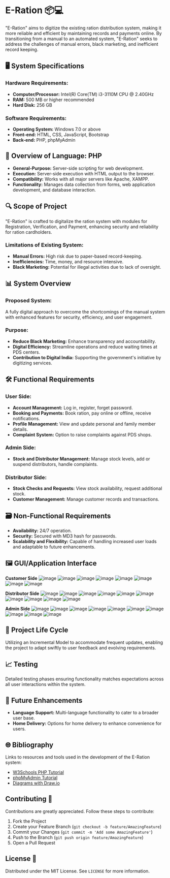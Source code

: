 # E-Ration 📦💻
"E-Ration" aims to digitize the existing ration distribution system, making it more reliable and efficient by maintaining records and payments online. By transitioning from a manual to an automated system, "E-Ration" seeks to address the challenges of manual errors, black marketing, and inefficient record keeping.

## 🖥️ System Specifications

### Hardware Requirements:
- **Computer/Processor:** Intel(R) Core(TM) i3-3110M CPU @ 2.40GHz
- **RAM:** 500 MB or higher recommended
- **Hard Disk:** 256 GB

### Software Requirements:
- **Operating System:** Windows 7.0 or above
- **Front-end:** HTML, CSS, JavaScript, Bootstrap
- **Back-end:** PHP, phpMyAdmin

## 📜 Overview of Language: PHP
- **General-Purpose:** Server-side scripting for web development.
- **Execution:** Server-side execution with HTML output to the browser.
- **Compatibility:** Works with all major servers like Apache, XAMPP.
- **Functionality:** Manages data collection from forms, web application development, and database interaction.

## 🔍 Scope of Project
"E-Ration" is crafted to digitalize the ration system with modules for Registration, Verification, and Payment, enhancing security and reliability for ration cardholders.

### Limitations of Existing System:
- **Manual Errors:** High risk due to paper-based record-keeping.
- **Inefficiencies:** Time, money, and resource intensive.
- **Black Marketing:** Potential for illegal activities due to lack of oversight.

## 📊 System Overview

### Proposed System:
A fully digital approach to overcome the shortcomings of the manual system with enhanced features for security, efficiency, and user engagement.

### Purpose:
- **Reduce Black Marketing:** Enhance transparency and accountability.
- **Digital Efficiency:** Streamline operations and reduce waiting times at PDS centers.
- **Contribution to Digital India:** Supporting the government's initiative by digitizing services.

## 🛠️ Functional Requirements

### User Side:
- **Account Management:** Log in, register, forget password.
- **Booking and Payments:** Book ration, pay online or offline, receive notifications.
- **Profile Management:** View and update personal and family member details.
- **Complaint System:** Option to raise complaints against PDS shops.

### Admin Side:
- **Stock and Distributor Management:** Manage stock levels, add or suspend distributors, handle complaints.

### Distributor Side:
- **Stock Checks and Requests:** View stock availability, request additional stock.
- **Customer Management:** Manage customer records and transactions.

## 🗃️ Non-Functional Requirements
- **Availability:** 24/7 operation.
- **Security:** Secured with MD3 hash for passwords.
- **Scalability and Flexibility:** Capable of handling increased user loads and adaptable to future enhancements.

## 🖼️ GUI/Application Interface
**Customer Side**
![image](https://github.com/dhruvpuri-goswami/eration/assets/92724441/4bd7afa8-c349-47f5-bd0b-d0b59335ffcd)
![image](https://github.com/dhruvpuri-goswami/eration/assets/92724441/82f4cb7b-0bf9-4fa0-aa6f-5d7464a920b8)
![image](https://github.com/dhruvpuri-goswami/eration/assets/92724441/f494def4-3de3-4d0c-a4d8-8f8894ed8db8)
![image](https://github.com/dhruvpuri-goswami/eration/assets/92724441/00f96ace-c1a7-4348-8241-656c05c71af0)
![image](https://github.com/dhruvpuri-goswami/eration/assets/92724441/d085b988-9c5d-4250-af2b-a7d6cba20f6d)
![image](https://github.com/dhruvpuri-goswami/eration/assets/92724441/a011a7f8-afca-4db6-b12d-6885899f0866)
![image](https://github.com/dhruvpuri-goswami/eration/assets/92724441/77f6884c-933e-43ad-ac1f-08e57cdb803e)
![image](https://github.com/dhruvpuri-goswami/eration/assets/92724441/3ee032fb-4d4b-46a5-81fb-b0260ecf3b11)

**Distributor Side**
![image](https://github.com/dhruvpuri-goswami/eration/assets/92724441/88792331-af48-4c68-b5a5-3458c9a09221)
![image](https://github.com/dhruvpuri-goswami/eration/assets/92724441/c2e94cd1-8f6b-42d2-98ef-21adca2741de)
![image](https://github.com/dhruvpuri-goswami/eration/assets/92724441/52bf915d-1cfe-4d8a-b7ae-277c1b076244)
![image](https://github.com/dhruvpuri-goswami/eration/assets/92724441/349da922-d091-4b05-a636-d5cc544bdbc2)
![image](https://github.com/dhruvpuri-goswami/eration/assets/92724441/0a7e63f4-c11f-4537-a2f2-36808b62eee0)
![image](https://github.com/dhruvpuri-goswami/eration/assets/92724441/bf82f401-5823-432c-83d1-4b7bbe071cfa)
![image](https://github.com/dhruvpuri-goswami/eration/assets/92724441/f1f2cda5-7a43-47e0-b3b5-1f8edc9f6f79)
![image](https://github.com/dhruvpuri-goswami/eration/assets/92724441/68ff90d3-1f79-4f99-a496-b6d8dccd43c7)
![image](https://github.com/dhruvpuri-goswami/eration/assets/92724441/d61f0a80-8506-4a5f-8fd2-c94960811c9d)
![image](https://github.com/dhruvpuri-goswami/eration/assets/92724441/d10670df-3add-419b-8d4a-ceb9373b68db)

**Admin Side**
![image](https://github.com/dhruvpuri-goswami/eration/assets/92724441/fe441f4e-ae05-42d4-92d4-491ca6354861)
![image](https://github.com/dhruvpuri-goswami/eration/assets/92724441/d7e5d80b-b491-4910-ac28-878d35e926a9)
![image](https://github.com/dhruvpuri-goswami/eration/assets/92724441/4992691b-edf6-4a2f-ae83-f91a86fbd2c0)
![image](https://github.com/dhruvpuri-goswami/eration/assets/92724441/64ac8e12-1abd-4fd4-ad15-9c01d59933b4)
![image](https://github.com/dhruvpuri-goswami/eration/assets/92724441/92af2187-9b1b-4f8d-a05c-89d67e790a4b)
![image](https://github.com/dhruvpuri-goswami/eration/assets/92724441/b89358fd-de10-44da-9761-e37785f0995e)
![image](https://github.com/dhruvpuri-goswami/eration/assets/92724441/546c8c51-8cf4-47fe-8bde-4d2a62788de7)
![image](https://github.com/dhruvpuri-goswami/eration/assets/92724441/43a8769a-1564-41cc-9ce7-f295ed5b5bdc)
![image](https://github.com/dhruvpuri-goswami/eration/assets/92724441/ea87465e-420e-437a-b1f9-b10fe086810a)
![image](https://github.com/dhruvpuri-goswami/eration/assets/92724441/f560e91e-46b7-4703-a83a-c6d0cdcdc983)

## 🔄 Project Life Cycle
Utilizing an Incremental Model to accommodate frequent updates, enabling the project to adapt swiftly to user feedback and evolving requirements.

## 📈 Testing
Detailed testing phases ensuring functionality matches expectations across all user interactions within the system.

## 🚀 Future Enhancements
- **Language Support:** Multi-language functionality to cater to a broader user base.
- **Home Delivery:** Options for home delivery to enhance convenience for users.

## 🌐 Bibliography
Links to resources and tools used in the development of the E-Ration system:
- [W3Schools PHP Tutorial](https://www.w3schools.com/php/)
- [phpMyAdmin Tutorial](https://www.tutorialspoint.com/phpmyadmin/index.htm)
- [Diagrams with Draw.io](https://app.diagrams.net/)

## Contributing 🤝

Contributions are greatly appreciated. Follow these steps to contribute:

1. Fork the Project
2. Create your Feature Branch (`git checkout -b feature/AmazingFeature`)
3. Commit your Changes (`git commit -m 'Add some AmazingFeature'`)
4. Push to the Branch (`git push origin feature/AmazingFeature`)
5. Open a Pull Request

## License 📄
Distributed under the MIT License. See `LICENSE` for more information.
